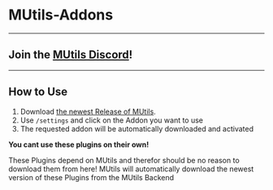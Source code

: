 # MUtils-Addons

---

## Join the [MUtils Discord](https://discord.gg/qADbwxmDtz)!

---

## How to Use

1. Download [the newest Release of MUtils](github.com/maxbossing/mutils).
2. Use ```/settings``` and click on the Addon you want to use
3. The requested addon will be automatically downloaded and activated

**You cant use these plugins on their own!**

These Plugins depend on MUtils and therefor should be no reason to download them from here!
MUtils will automatically download the newest version of these Plugins from the MUtils Backend